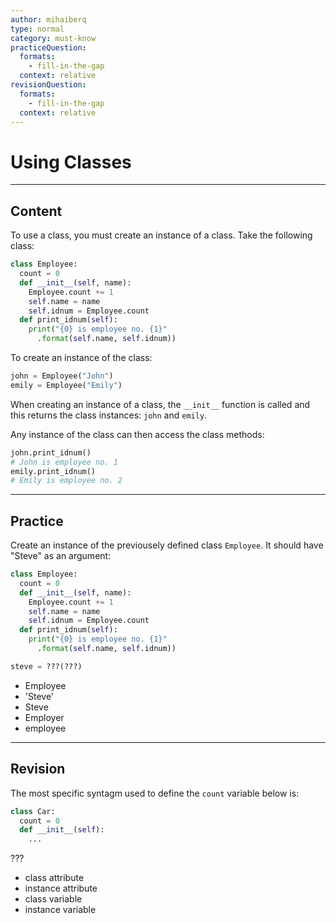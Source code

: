 ```yaml
---
author: mihaiberq
type: normal
category: must-know
practiceQuestion:
  formats:
    - fill-in-the-gap
  context: relative
revisionQuestion:
  formats:
    - fill-in-the-gap
  context: relative
---
```


# Using Classes


---

## Content

To use a class, you must create an instance of a class. Take the following class:

```python
class Employee:
  count = 0
  def __init__(self, name):
    Employee.count += 1
    self.name = name
    self.idnum = Employee.count
  def print_idnum(self):
    print("{0} is employee no. {1}"
      .format(self.name, self.idnum))
```

To create an instance of the class:

```python
john = Employee("John")
emily = Employee("Emily")
```

When creating an instance of a class, the `__init__` function is called and this returns the class instances: `john` and `emily`.

Any instance of the class can then access the class methods:

```python
john.print_idnum()
# John is employee no. 1
emily.print_idnum()
# Emily is employee no. 2
```


---

## Practice

Create an instance of the previousely defined class `Employee`. It should have "Steve" as an argument:

```python
class Employee:
  count = 0
  def __init__(self, name):
    Employee.count += 1
    self.name = name
    self.idnum = Employee.count
  def print_idnum(self):
    print("{0} is employee no. {1}"
      .format(self.name, self.idnum))

steve = ???(???)
```

- Employee
- 'Steve'
- Steve
- Employer
- employee


---

## Revision

The most specific syntagm used to define the `count` variable below is:

```python
class Car:
  count = 0
  def __init__(self):
    ...
```

???

- class attribute
- instance attribute
- class variable
- instance variable
 
